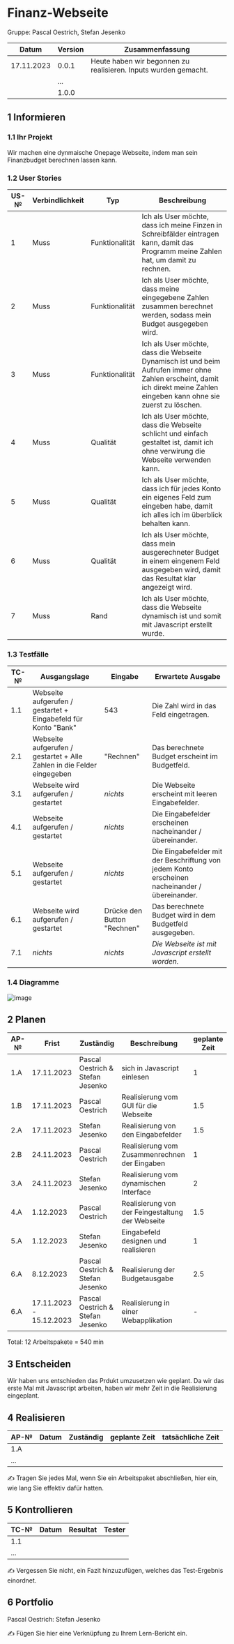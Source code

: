 # Finanz-Webseite

Gruppe: Pascal Oestrich, Stefan Jesenko

| Datum | Version | Zusammenfassung                                              |
| ----- | ------- | ------------------------------------------------------------ |
|    17.11.2023   | 0.0.1   | Heute haben wir begonnen zu realisieren. Inputs wurden gemacht. |
|       | ...     |                                                              |
|       | 1.0.0   |                                                              |

## 1 Informieren

### 1.1 Ihr Projekt

Wir machen eine dynmaische Onepage Webseite, indem man sein Finanzbudget berechnen lassen kann.

### 1.2 User Stories

| US-№ | Verbindlichkeit | Typ  | Beschreibung                       |
| ---- | --------------- | ---- | ---------------------------------- |
| 1    |     Muss            |  Funktionalität    | Ich als User möchte, dass ich meine Finzen in Schreibfälder eintragen kann, damit das Programm meine Zahlen hat, um damit zu rechnen. |
| 2  |        Muss         |  Funktionalität    |     Ich als User möchte, dass meine eingegebene Zahlen zusammen berechnet werden, sodass mein Budget ausgegeben wird.                               |
| 3  |        Muss         |   Funktionalität   |     Ich als User möchte, dass die Webseite Dynamisch ist und beim Aufrufen immer ohne Zahlen erscheint, damit ich direkt meine Zahlen eingeben kann ohne sie zuerst zu löschen.                               |
| 4  |         Muss        |  Qualität    |     Ich als User möchte, dass die Webseite schlicht und einfach gestaltet ist, damit ich ohne verwirung die Webseite verwenden kann.                               |
| 5  |          Muss       |  Qualität    | Ich als User möchte, dass ich für jedes Konto ein eigenes Feld zum eingeben habe, damit ich alles ich im überblick behalten kann.                                   |
| 6  |      Muss           |  Qualität     | Ich als User möchte, dass mein ausgerechneter Budget in einem eingenem Feld ausgegeben wird, damit das Resultat klar angezeigt wird.                                   |
| 7  |      Muss           |  Rand     | Ich als User möchte, dass die Webseite dynamisch ist und somit mit Javascript erstellt wurde.                             |

### 1.3 Testfälle

| TC-№ | Ausgangslage | Eingabe | Erwartete Ausgabe |
| ---- | ------------ | ------- | ----------------- |
| 1.1  | Webseite aufgerufen / gestartet + Eingabefeld für Konto "Bank"            |    543     |      Die Zahl wird in das Feld eingetragen.             |
| 2.1  |   Webseite aufgerufen / gestartet + Alle Zahlen in die Felder eingegeben          |   "Rechnen"      |     Das berechnete Budget erscheint im Budgetfeld.              |
| 3.1  |    Webseite wird aufgerufen / gestartet        |   *nichts*     |      Die Webseite erscheint mit leeren Eingabefelder.             |
| 4.1  | Webseite aufgerufen / gestartet         |    *nichts*     |    Die Eingabefelder erscheinen nacheinander / übereinander.            |
| 5.1  | Webseite aufgerufen / gestartet            |    *nichts*     |      Die Eingabefelder mit der Beschriftung von jedem Konto erscheinen nacheinander / übereinander.             |
| 6.1  |    Webseite wird aufgerufen / gestartet        |   Drücke den Button "Rechnen"     |      Das berechnete Budget wird in dem Budgetfeld ausgegeben.             |
| 7.1  |    *nichts*         |   *nichts*     |      *Die Webseite ist mit Javascript erstellt worden.*             |

### 1.4 Diagramme

![image](https://github.com/Tagesmeister/Finanz-Webseite/assets/110892250/0d026970-434c-450b-9237-cddaa38c4aef)


## 2 Planen

| AP-№ | Frist | Zuständig | Beschreibung | geplante Zeit |
| ---- | ----- | --------- | ------------ | ------------- |
| 1.A  |   17.11.2023    |    Pascal Oestrich & Stefan Jesenko       |  sich in Javascript einlesen            |    1           |
| 1.B  |   17.11.2023    |    Pascal Oestrich       |       Realisierung vom GUI für die Webseite       |       1.5        |
| 2.A  |   17.11.2023    |    Stefan Jesenko       |       Realisierung von den Eingabefelder     |       1.5        |
| 2.B  |   24.11.2023    |    Pascal Oestrich       |       Realisierung vom Zusammenrechnen der Eingaben      |       1        |
| 3.A  |   24.11.2023    |    Stefan Jesenko      |       Realisierung vom dynamischen Interface       |       2        |
| 4.A  |   1.12.2023    |    Pascal Oestrich       |       Realisierung von der Feingestaltung der Webseite     |       1.5        |
| 5.A  |   1.12.2023    |    Stefan Jesenko      |       Eingabefeld designen und realisieren     |       1        |
| 6.A  |   8.12.2023    |    Pascal Oestrich & Stefan Jesenko      |       Realisierung der Budgetausgabe     |       2.5        |
| 6.A  |   17.11.2023 - 15.12.2023   |    Pascal Oestrich & Stefan Jesenko      |       Realisierung in einer Webapplikation     |       -        |

Total: 12 Arbeitspakete = 540 min

## 3 Entscheiden

Wir haben uns entschieden das Prdukt umzusetzen wie geplant. Da wir das erste Mal mit Javascript arbeiten, haben wir mehr Zeit in die Realisierung eingeplant.

## 4 Realisieren

| AP-№ | Datum | Zuständig | geplante Zeit | tatsächliche Zeit |
| ---- | ----- | --------- | ------------- | ----------------- |
| 1.A  |       |           |               |                   |
| ...  |       |           |               |                   |

✍️ Tragen Sie jedes Mal, wenn Sie ein Arbeitspaket abschließen, hier ein, wie lang Sie effektiv dafür hatten.

## 5 Kontrollieren

| TC-№ | Datum | Resultat | Tester |
| ---- | ----- | -------- | ------ |
| 1.1  |       |          |        |
| ...  |       |          |        |

✍️ Vergessen Sie nicht, ein Fazit hinzuzufügen, welches das Test-Ergebnis einordnet.


## 6  Portfolio

Pascal Oestrich:
Stefan Jesenko

✍️ Fügen Sie hier eine Verknüpfung zu Ihrem Lern-Bericht ein.

